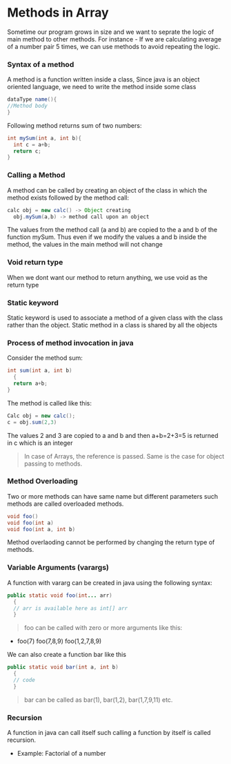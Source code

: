 # Methods in Array
Sometime our program grows in size and we want to seprate the logic of main method to other methods. For instance - If we are calculating average of a number pair 5 times, we can use methods to avoid repeating the logic. 

### Syntax of a method
A method is a function written inside a class, Since java is an object oriented language, we need to write the method inside some class

```java
dataType name(){
//Method body
}
```

Following method returns sum of two numbers:
```java
int mySum(int a, int b){
  int c = a+b;
  return c;
}
```

### Calling a Method 
A method can be called by creating an object of the class in which the method exists followed by the method call:
```java
calc obj = new calc() -> Object creating 
  obj.mySum(a,b) -> method call upon an object
```

The values from the method call (a and b) are copied to the a and b of the function mySum. Thus even if we modify the values a and b inside the method, the values in the main method will not change


### Void return type
When we dont want our method to return anything, we use void as the return type

### Static keyword
Static keyword is used to associate a method of a given class with the class rather than the object. Static method in a class is shared by all the objects


### Process of method invocation in java
Consider the method sum:
```java
int sum(int a, int b)
  {
  return a+b;
}
```

The method is called like this:
```java
Calc obj = new calc();
c = obj.sum(2,3)
```
The values 2 and 3 are copied to a and b and then a+b=2+3=5 is returned in c which is an integer

> In case of Arrays, the reference is passed. Same is the case for object passing to methods.


### Method Overloading 
Two or more methods can have same name but different parameters such methods are called overloaded methods.

```java
void foo()
void foo(int a)
void foo(int a, int b)
```
Method overlaoding cannot be performed by changing the return type of methods.

### Variable Arguments (varargs) 
A function with vararg can be created in java using the following syntax:
```java
public static void foo(int... arr)
  {
  // arr is available here as int[] arr
  }
```

> foo can be called with zero or more arguments like this:
- foo(7) foo(7,8,9) foo(1,2,7,8,9)

We can also create a function bar like this
```java
public static void bar(int a, int b)
  {
  // code
  }
```
> bar can be called as bar(1), bar(1,2), bar(1,7,9,11) etc.


### Recursion
A function in java can call itself such calling a function by itself is called recursion.
- Example: Factorial of a number



